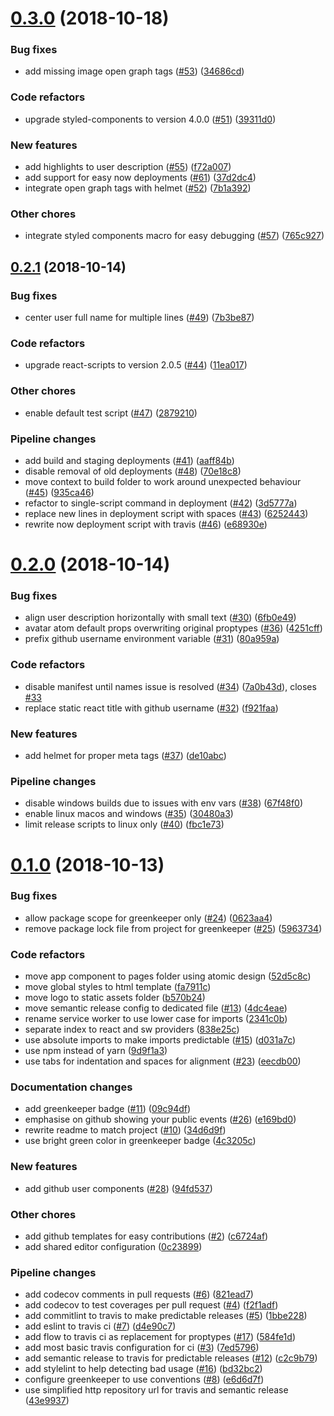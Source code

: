 # [0.3.0](https://github.com/bycedric/github-website/compare/0.2.1...0.3.0) (2018-10-18)


### Bug fixes

* add missing image open graph tags ([#53](https://github.com/bycedric/github-website/issues/53)) ([34686cd](https://github.com/bycedric/github-website/commit/34686cd))


### Code refactors

* upgrade styled-components to version 4.0.0 ([#51](https://github.com/bycedric/github-website/issues/51)) ([39311d0](https://github.com/bycedric/github-website/commit/39311d0))


### New features

* add highlights to user description ([#55](https://github.com/bycedric/github-website/issues/55)) ([f72a007](https://github.com/bycedric/github-website/commit/f72a007))
* add support for easy now deployments ([#61](https://github.com/bycedric/github-website/issues/61)) ([37d2dc4](https://github.com/bycedric/github-website/commit/37d2dc4))
* integrate open graph tags with helmet ([#52](https://github.com/bycedric/github-website/issues/52)) ([7b1a392](https://github.com/bycedric/github-website/commit/7b1a392))


### Other chores

* integrate styled components macro for easy debugging ([#57](https://github.com/bycedric/github-website/issues/57)) ([765c927](https://github.com/bycedric/github-website/commit/765c927))

## [0.2.1](https://github.com/bycedric/github-website/compare/0.2.0...0.2.1) (2018-10-14)


### Bug fixes

* center user full name for multiple lines ([#49](https://github.com/bycedric/github-website/issues/49)) ([7b3be87](https://github.com/bycedric/github-website/commit/7b3be87))


### Code refactors

* upgrade react-scripts to version 2.0.5 ([#44](https://github.com/bycedric/github-website/issues/44)) ([11ea017](https://github.com/bycedric/github-website/commit/11ea017))


### Other chores

* enable default test script ([#47](https://github.com/bycedric/github-website/issues/47)) ([2879210](https://github.com/bycedric/github-website/commit/2879210))


### Pipeline changes

* add build and staging deployments ([#41](https://github.com/bycedric/github-website/issues/41)) ([aaff84b](https://github.com/bycedric/github-website/commit/aaff84b))
* disable removal of old deployments ([#48](https://github.com/bycedric/github-website/issues/48)) ([70e18c8](https://github.com/bycedric/github-website/commit/70e18c8))
* move context to build folder to work around unexpected behaviour ([#45](https://github.com/bycedric/github-website/issues/45)) ([935ca46](https://github.com/bycedric/github-website/commit/935ca46))
* refactor to single-script command in deployment ([#42](https://github.com/bycedric/github-website/issues/42)) ([3d5777a](https://github.com/bycedric/github-website/commit/3d5777a))
* replace new lines in deployment script with spaces ([#43](https://github.com/bycedric/github-website/issues/43)) ([6252443](https://github.com/bycedric/github-website/commit/6252443))
* rewrite now deployment script with travis ([#46](https://github.com/bycedric/github-website/issues/46)) ([e68930e](https://github.com/bycedric/github-website/commit/e68930e))

# [0.2.0](https://github.com/bycedric/github-website/compare/0.1.0...0.2.0) (2018-10-14)


### Bug fixes

* align user description horizontally with small text ([#30](https://github.com/bycedric/github-website/issues/30)) ([6fb0e49](https://github.com/bycedric/github-website/commit/6fb0e49))
* avatar atom default props overwriting original proptypes ([#36](https://github.com/bycedric/github-website/issues/36)) ([4251cff](https://github.com/bycedric/github-website/commit/4251cff))
* prefix github username environment variable ([#31](https://github.com/bycedric/github-website/issues/31)) ([80a959a](https://github.com/bycedric/github-website/commit/80a959a))


### Code refactors

* disable manifest until names issue is resolved ([#34](https://github.com/bycedric/github-website/issues/34)) ([7a0b43d](https://github.com/bycedric/github-website/commit/7a0b43d)), closes [#33](https://github.com/bycedric/github-website/issues/33)
* replace static react title with github username ([#32](https://github.com/bycedric/github-website/issues/32)) ([f921faa](https://github.com/bycedric/github-website/commit/f921faa))


### New features

* add helmet for proper meta tags ([#37](https://github.com/bycedric/github-website/issues/37)) ([de10abc](https://github.com/bycedric/github-website/commit/de10abc))


### Pipeline changes

* disable windows builds due to issues with env vars ([#38](https://github.com/bycedric/github-website/issues/38)) ([67f48f0](https://github.com/bycedric/github-website/commit/67f48f0))
* enable linux macos and windows ([#35](https://github.com/bycedric/github-website/issues/35)) ([30480a3](https://github.com/bycedric/github-website/commit/30480a3))
* limit release scripts to linux only ([#40](https://github.com/bycedric/github-website/issues/40)) ([fbc1e73](https://github.com/bycedric/github-website/commit/fbc1e73))

# [0.1.0](https://github.com/bycedric/github-website/compare/0.0.0...0.1.0) (2018-10-13)


### Bug fixes

* allow package scope for greenkeeper only ([#24](https://github.com/bycedric/github-website/issues/24)) ([0623aa4](https://github.com/bycedric/github-website/commit/0623aa4))
* remove package lock file from project for greenkeeper ([#25](https://github.com/bycedric/github-website/issues/25)) ([5963734](https://github.com/bycedric/github-website/commit/5963734))


### Code refactors

* move app component to pages folder using atomic design ([52d5c8c](https://github.com/bycedric/github-website/commit/52d5c8c))
* move global styles to html template ([fa7911c](https://github.com/bycedric/github-website/commit/fa7911c))
* move logo to static assets folder ([b570b24](https://github.com/bycedric/github-website/commit/b570b24))
* move semantic release config to dedicated file ([#13](https://github.com/bycedric/github-website/issues/13)) ([4dc4eae](https://github.com/bycedric/github-website/commit/4dc4eae))
* rename service worker to use lower case for imports ([2341c0b](https://github.com/bycedric/github-website/commit/2341c0b))
* separate index to react and sw providers ([838e25c](https://github.com/bycedric/github-website/commit/838e25c))
* use absolute imports to make imports predictable ([#15](https://github.com/bycedric/github-website/issues/15)) ([d031a7c](https://github.com/bycedric/github-website/commit/d031a7c))
* use npm instead of yarn ([9d9f1a3](https://github.com/bycedric/github-website/commit/9d9f1a3))
* use tabs for indentation and spaces for alignment ([#23](https://github.com/bycedric/github-website/issues/23)) ([eecdb00](https://github.com/bycedric/github-website/commit/eecdb00))


### Documentation changes

* add greenkeeper badge ([#11](https://github.com/bycedric/github-website/issues/11)) ([09c94df](https://github.com/bycedric/github-website/commit/09c94df))
* emphasise on github showing your public events ([#26](https://github.com/bycedric/github-website/issues/26)) ([e169bd0](https://github.com/bycedric/github-website/commit/e169bd0))
* rewrite readme to match project ([#10](https://github.com/bycedric/github-website/issues/10)) ([34d6d9f](https://github.com/bycedric/github-website/commit/34d6d9f))
* use bright green color in greenkeeper badge ([4c3205c](https://github.com/bycedric/github-website/commit/4c3205c))


### New features

* add github user components ([#28](https://github.com/bycedric/github-website/issues/28)) ([94fd537](https://github.com/bycedric/github-website/commit/94fd537))


### Other chores

* add github templates for easy contributions ([#2](https://github.com/bycedric/github-website/issues/2)) ([c6724af](https://github.com/bycedric/github-website/commit/c6724af))
* add shared editor configuration ([0c23899](https://github.com/bycedric/github-website/commit/0c23899))


### Pipeline changes

* add codecov comments in pull requests ([#6](https://github.com/bycedric/github-website/issues/6)) ([821ead7](https://github.com/bycedric/github-website/commit/821ead7))
* add codecov to test coverages per pull request ([#4](https://github.com/bycedric/github-website/issues/4)) ([f2f1adf](https://github.com/bycedric/github-website/commit/f2f1adf))
* add commitlint to travis to make predictable releases ([#5](https://github.com/bycedric/github-website/issues/5)) ([1bbe228](https://github.com/bycedric/github-website/commit/1bbe228))
* add eslint to travis ci ([#7](https://github.com/bycedric/github-website/issues/7)) ([d4e90c7](https://github.com/bycedric/github-website/commit/d4e90c7))
* add flow to travis ci as replacement for proptypes ([#17](https://github.com/bycedric/github-website/issues/17)) ([584fe1d](https://github.com/bycedric/github-website/commit/584fe1d))
* add most basic travis configuration for ci ([#3](https://github.com/bycedric/github-website/issues/3)) ([7ed5796](https://github.com/bycedric/github-website/commit/7ed5796))
* add semantic release to travis for predictable releases ([#12](https://github.com/bycedric/github-website/issues/12)) ([c2c9b79](https://github.com/bycedric/github-website/commit/c2c9b79))
* add stylelint to help detecting bad usage ([#16](https://github.com/bycedric/github-website/issues/16)) ([bd32bc2](https://github.com/bycedric/github-website/commit/bd32bc2))
* configure greenkeeper to use conventions ([#8](https://github.com/bycedric/github-website/issues/8)) ([e6d6d7f](https://github.com/bycedric/github-website/commit/e6d6d7f))
* use simplified http repository url for travis and semantic release ([43e9937](https://github.com/bycedric/github-website/commit/43e9937))
